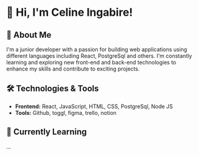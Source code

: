 # 👋 Hi, I'm Celine Ingabire!

## 🚀 About Me
I'm a junior developer with a passion for building web applications using different languages including React, PostgreSql and others. I'm constantly learning and exploring new front-end and back-end technologies to enhance my skills and contribute to exciting projects.

## 🛠️ Technologies & Tools
- **Frontend:** React, JavaScript, HTML, CSS, PostgreSql, Node JS
- **Tools:** Github, toggl, figma, trello, notion

## 🌱 Currently Learning
...

<!--
**Celxine/Celxine** is a ✨ _special_ ✨ repository because its `README.md` (this file) appears on your GitHub profile.

Here are some ideas to get you started:

- 🔭 I’m currently working on ...
- 🌱 I’m currently learning ...
- 👯 I’m looking to collaborate on ...
- 🤔 I’m looking for help with ...
- 💬 Ask me about ...
- 📫 How to reach me: ...
- 😄 Pronouns: ...
- ⚡ Fun fact: ...
-->
